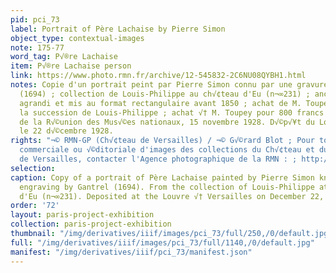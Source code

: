 ```yaml
---
pid: pci_73
label: Portrait of Père Lachaise by Pierre Simon
object_type: contextual-images
note: 175-77
word_tag: P√®re Lachaise
item: P√®re Lachaise person
link: https://www.photo.rmn.fr/archive/12-545832-2C6NU08QYBH1.html
notes: Copie d'un portrait peint par Pierre Simon connu par une gravure de Gantrel
  (1694) ; collection de Louis-Philippe au ch√¢teau d'Eu (n¬∞231) ; anciennement ovale,
  agrandi et mis au format rectangulaire avant 1850 ; achat de M. Toupey en 1851 √†
  la succession de Louis-Philippe ; achat √† M. Toupey pour 800 francs sur le budget
  de la R√©union des Mus√©es nationaux, 15 novembre 1928. D√©p√¥t du Louvre √† Versailles
  le 22 d√©cembre 1928.
rights: "¬© RMN-GP (Ch√¢teau de Versailles) / ¬© G√©rard Blot ; Pour toute utilisation
  commerciale ou √©ditoriale d'images des collections du Ch√¢teau et du domaine national
  de Versailles, contacter l'Agence photographique de la RMN : ; http://www.photo.rmn.fr/cf/htm/Search_New.aspx"
selection: 
caption: Copy of a portrait of Père Lachaise painted by Pierre Simon known from an
  engraving by Gantrel (1694). From the collection of Louis-Philippe at the Château
  d'Eu (n¬∞231). Deposited at the Louvre √† Versailles on December 22, 1928.
order: '72'
layout: paris-project-exhibition
collection: paris-project-exhibition
thumbnail: "/img/derivatives/iiif/images/pci_73/full/250,/0/default.jpg"
full: "/img/derivatives/iiif/images/pci_73/full/1140,/0/default.jpg"
manifest: "/img/derivatives/iiif/pci_73/manifest.json"
---
```

